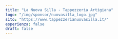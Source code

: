 ```yaml
---
title: "La Nuova Silla - Tappezzeria Artigiana"
logo: "/img/sponsor/nuovasilla_logo.jpg"
sito: "https://www.tappezzerianuovasilla.it/"
esperienza: false
draft: false
---
```


  

  